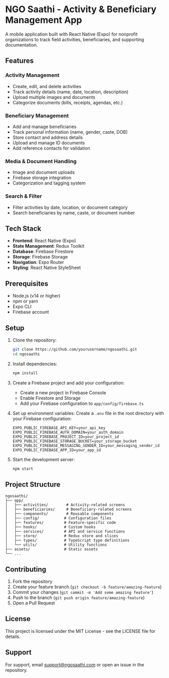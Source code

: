 # NGO Saathi - Activity & Beneficiary Management App

A mobile application built with React Native (Expo) for nonprofit organizations to track field activities, beneficiaries, and supporting documentation.

## Features

### Activity Management
- Create, edit, and delete activities
- Track activity details (name, date, location, description)
- Upload multiple images and documents
- Categorize documents (bills, receipts, agendas, etc.)

### Beneficiary Management
- Add and manage beneficiaries
- Track personal information (name, gender, caste, DOB)
- Store contact and address details
- Upload and manage ID documents
- Add reference contacts for validation

### Media & Document Handling
- Image and document uploads
- Firebase storage integration
- Categorization and tagging system

### Search & Filter
- Filter activities by date, location, or document category
- Search beneficiaries by name, caste, or document number

## Tech Stack

- **Frontend**: React Native (Expo)
- **State Management**: Redux Toolkit
- **Database**: Firebase Firestore
- **Storage**: Firebase Storage
- **Navigation**: Expo Router
- **Styling**: React Native StyleSheet

## Prerequisites

- Node.js (v14 or higher)
- npm or yarn
- Expo CLI
- Firebase account

## Setup

1. Clone the repository:
   ```bash
   git clone https://github.com/yourusername/ngosaathi.git
   cd ngosaathi
   ```

2. Install dependencies:
   ```bash
   npm install
   ```

3. Create a Firebase project and add your configuration:
   - Create a new project in Firebase Console
   - Enable Firestore and Storage
   - Add your Firebase configuration to `app/config/firebase.ts`

4. Set up environment variables:
   Create a `.env` file in the root directory with your Firebase configuration:
   ```
   EXPO_PUBLIC_FIREBASE_API_KEY=your_api_key
   EXPO_PUBLIC_FIREBASE_AUTH_DOMAIN=your_auth_domain
   EXPO_PUBLIC_FIREBASE_PROJECT_ID=your_project_id
   EXPO_PUBLIC_FIREBASE_STORAGE_BUCKET=your_storage_bucket
   EXPO_PUBLIC_FIREBASE_MESSAGING_SENDER_ID=your_messaging_sender_id
   EXPO_PUBLIC_FIREBASE_APP_ID=your_app_id
   ```

5. Start the development server:
   ```bash
   npm start
   ```

## Project Structure

```
ngosaathi/
├── app/
│   ├── activities/        # Activity-related screens
│   ├── beneficiaries/     # Beneficiary-related screens
│   ├── components/        # Reusable components
│   ├── config/           # Configuration files
│   ├── features/         # Feature-specific code
│   ├── hooks/            # Custom hooks
│   ├── services/         # API and service functions
│   ├── store/            # Redux store and slices
│   ├── types/            # TypeScript type definitions
│   └── utils/            # Utility functions
├── assets/               # Static assets
└── ...
```

## Contributing

1. Fork the repository
2. Create your feature branch (`git checkout -b feature/amazing-feature`)
3. Commit your changes (`git commit -m 'Add some amazing feature'`)
4. Push to the branch (`git push origin feature/amazing-feature`)
5. Open a Pull Request

## License

This project is licensed under the MIT License - see the LICENSE file for details.

## Support

For support, email support@ngosaathi.com or open an issue in the repository.
